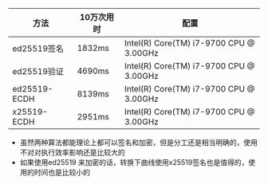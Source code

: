 | 方法         | 10万次用时 | 配置                                    |
| ------------ | ---------- | --------------------------------------- |
| ed25519签名  | 1832ms     | Intel(R) Core(TM) i7-9700 CPU @ 3.00GHz |
| ed25519验证  | 4690ms     | Intel(R) Core(TM) i7-9700 CPU @ 3.00GHz |
| ed25519-ECDH | 8139ms     | Intel(R) Core(TM) i7-9700 CPU @ 3.00GHz |
| x25519-ECDH  | 2951ms     | Intel(R) Core(TM) i7-9700 CPU @ 3.00GHz |

- 虽然两种算法都能理论上都可以签名和加密，但是分工还是相当明确的，使用不对对执行效率影响还是比较大的
- 如果使用ed25519 来加密的话，转换下曲线使用x25519签名也是值得的，使用的时间也是比较小的